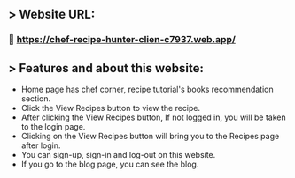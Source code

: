 ## > Website URL:
### 🔗 https://chef-recipe-hunter-clien-c7937.web.app/

## > Features and about this website:
* Home page has chef corner, recipe tutorial's books recommendation section.
* Click the View Recipes button to view the recipe.
* After clicking the View Recipes button, If not logged in, you will be taken to the login page.
* Clicking on the View Recipes button will bring you to the Recipes page after login.
* You can sign-up, sign-in and log-out on this website.
* If you go to the blog page, you can see the blog.